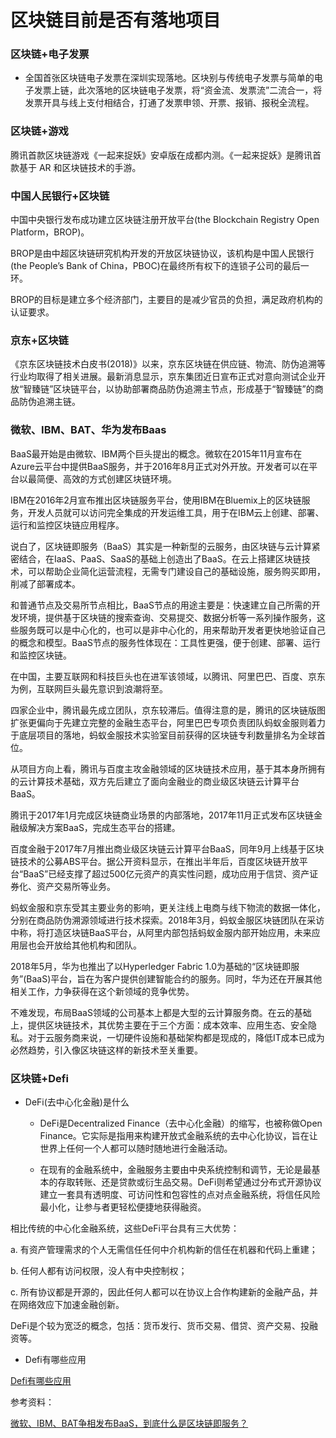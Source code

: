 # 区块链目前是否有落地项目


### 区块链+电子发票

+ 全国首张区块链电子发票在深圳实现落地。区块别与传统电子发票与简单的电子发票上链，此次落地的区块链电子发票，将“资金流、发票流”二流合一，将发票开具与线上支付相结合，打通了发票申领、开票、报销、报税全流程。

### 区块链+游戏

腾讯首款区块链游戏《一起来捉妖》安卓版在成都内测。《一起来捉妖》是腾讯首款基于 AR 和区块链技术的手游。

### 中国人民银行+区块链


中国中央银行发布成功建立区块链注册开放平台(the Blockchain Registry Open Platform，BROP)。

BROP是由中超区块链研究机构开发的开放区块链协议，该机构是中国人民银行(the People’s Bank of China，PBOC)在最终所有权下的连锁子公司的最后一环。

BROP的目标是建立多个经济部门，主要目的是减少官员的负担，满足政府机构的认证要求。

### 京东+区块链


《京东区块链技术白皮书(2018)》以来，京东区块链在供应链、物流、防伪追溯等行业均取得了相关进展。最新消息显示，京东集团近日宣布正式对意向测试企业开放“智臻链”区块链平台，以协助部署商品防伪追溯主节点，形成基于“智臻链”的商品防伪追溯主链。


### 微软、IBM、BAT、华为发布Baas

BaaS最开始是由微软、IBM两个巨头提出的概念。微软在2015年11月宣布在Azure云平台中提供BaaS服务，并于2016年8月正式对外开放。开发者可以在平台以最简便、高效的方式创建区块链环境。

IBM在2016年2月宣布推出区块链服务平台，使用IBM在Bluemix上的区块链服务，开发人员就可以访问完全集成的开发运维工具，用于在IBM云上创建、部署、运行和监控区块链应用程序。

说白了，区块链即服务（BaaS）其实是一种新型的云服务，由区块链与云计算紧密结合，在IaaS、PaaS、SaaS的基础上创造出了BaaS。在云上搭建区块链技术，可以帮助企业简化运营流程，无需专门建设自己的基础设施，服务购买即用，削减了部署成本。

和普通节点及交易所节点相比，BaaS节点的用途主要是：快速建立自己所需的开发环境，提供基于区块链的搜索查询、交易提交、数据分析等一系列操作服务，这些服务既可以是中心化的，也可以是非中心化的，用来帮助开发者更快地验证自己的概念和模型。BaaS节点的服务性体现在：工具性更强，便于创建、部署、运行和监控区块链。

在中国，主要互联网和科技巨头也在进军该领域，以腾讯、阿里巴巴、百度、京东为例，互联网巨头最先意识到浪潮将至。

四家企业中，腾讯最先成立团队，京东较滞后。值得注意的是，腾讯的区块链版图扩张更偏向于先建立完整的金融生态平台，阿里巴巴专项负责团队蚂蚁金服则着力于底层项目的落地，蚂蚁金服技术实验室目前获得的区块链专利数量排名为全球首位。

从项目方向上看，腾讯与百度主攻金融领域的区块链技术应用，基于其本身所拥有的云计算技术基础，双方先后建立了面向金融业的商业级区块链云计算平台BaaS。

腾讯于2017年1月完成区块链商业场景的内部落地，2017年11月正式发布区块链金融级解决方案BaaS，完成生态平台的搭建。

百度金融于2017年7月推出商业级区块链云计算平台BaaS，同年9月上线基于区块链技术的公募ABS平台。据公开资料显示，在推出半年后，百度区块链开放平台“BaaS”已经支撑了超过500亿元资产的真实性问题，成功应用于信贷、资产证券化、资产交易所等业务。

蚂蚁金服和京东受其主要业务的影响，更关注线上电商与线下物流的数据一体化，分别在商品防伪溯源领域进行技术探索。2018年3月，蚂蚁金服区块链团队在采访中称，将打造区块链BaaS平台，从阿里内部包括蚂蚁金服内部开始应用，未来应用层也会开放给其他机构和团队。

2018年5月，华为也推出了以Hyperledger Fabric 1.0为基础的“区块链即服务”(BaaS)平台，旨在为客户提供创建智能合约的服务。同时，华为还在开展其他相关工作，力争获得在这个新领域的竞争优势。

不难发现，布局BaaS领域的公司基本上都是大型的云计算服务商。在云的基础上，提供区块链技术，其优势主要在于三个方面：成本效率、应用生态、安全隐私。对于云服务商来说，一切硬件设施和基础架构都是现成的，降低IT成本已成为必然趋势，引入像区块链这样的新技术至关重要。


### 区块链+Defi

+ DeFi(去中心化金融)是什么

    - DeFi是Decentralized Finance（去中心化金融）的缩写，也被称做Open Finance。它实际是指用来构建开放式金融系统的去中心化协议，旨在让世界上任何一个人都可以随时随地进行金融活动。

    - 在现有的金融系统中，金融服务主要由中央系统控制和调节，无论是最基本的存取转账、还是贷款或衍生品交易。DeFi则希望通过分布式开源协议建立一套具有透明度、可访问性和包容性的点对点金融系统，将信任风险最小化，让参与者更轻松便捷地获得融资。

相比传统的中心化金融系统，这些DeFi平台具有三大优势：

a. 有资产管理需求的个人无需信任任何中介机构新的信任在机器和代码上重建；

b. 任何人都有访问权限，没人有中央控制权；

c. 所有协议都是开源的，因此任何人都可以在协议上合作构建新的金融产品，并在网络效应下加速金融创新。

DeFi是个较为宽泛的概念，包括：货币发行、货币交易、借贷、资产交易、投融资等。


+ Defi有哪些应用

[Defi有哪些应用](https://cdn.bsatoshi.com/2019/07/06/15624009681643.jpg)



参考资料：

[微软、IBM、BAT争相发布BaaS，到底什么是区块链即服务？ ](http://www.sohu.com/a/233753212_429401)

